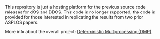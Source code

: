 This repository is just a hosting platform for the previous source code releases for dOS and DDOS. This code is no longer supported; the code is provided for those interested in replicating the results from two prior ASPLOS papers.

More info about the overall project: [Deterministic Multiprocessing (DMP)](http://sampa.cs.washington.edu/research/dmp.html)
